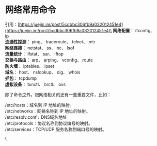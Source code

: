 # 网络常用命令

引用：[https://juejin.im/post/5cdbbc306fb9a032012451e4](https://juejin.im/post/5cdbbc306fb9a032012451e4)\
**网络配置**： ifconfig、 ip\
**连通性探测**： ping、 traceroute、 telnet、 mtr\
**网络连接**： netstat、 ss、 nc、 lsof\
**流量统计**： ifstat、 sar、 iftop\
**交换与路由**： arp、 arping、 vconfig、 route\
**防火墙**： iptables、 ipset\
**域名**： host、 nslookup、 dig、 whois\
**抓包**： tcpdump\
**虚拟设备**： tunctl、 brctl、 ovs

除了命令之外，跟网络相关的还有一些重要文件，比如：

/etc/hosts：域名到 IP 地址的映射。\
/etc/networks：网络名称到 IP 地址的映射。\
/etc/resolv.conf：DNS域名地址\
/etc/protocols：协议名称到协议编号的映射。\
/etc/services：TCP/UDP 服务名称到端口号的映射。

\
